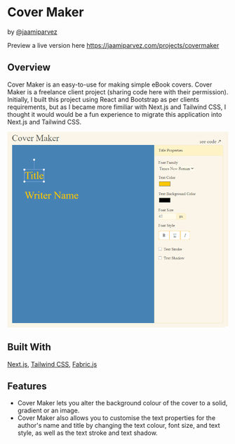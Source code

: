 # Cover Maker
by [@jaamiparvez](https://jaamiparvez.com/)

Preview a live version here https://jaamiparvez.com/projects/covermaker

## Overview 


Cover Maker is an easy-to-use for making simple eBook covers. Cover Maker is a freelance client project (sharing code here with their permission). Initially, I built this project using React and Bootstrap as per clients requirements, but as I became more fimiliar with Next.js and Tailwind CSS, I thought it would would be a fun experience to migrate this application into Next.js and Tailwind CSS.

![Alt text](/public/screenshot2.png?raw=true "Screenshot of live project")


## Built With

[Next.js](https://nextjs.org/), [Tailwind CSS](https://tailwindcss.com/), [Fabric.js](http://fabricjs.com/)

## Features

- Cover Maker lets you alter the background colour of the cover to a solid, gradient or an image.
- Cover Maker also allows you to customise the text properties for the author's name and title by changing the text colour, font size, and text style, as well as the text stroke and text shadow.
